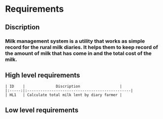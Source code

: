 # Requirements
 ## Discription
 ### Milk management  system is a utility that works as simple record for the rural milk diaries. It helps them to keep record of the amount of milk that has come in and the total cost of the milk.

## High level requirements
    | ID    |              Discription                  |
    |:-----:|:-----------------------------------------------|
    | HL1   | Calculate total milk lent by diary farmer |

## Low level requirements 